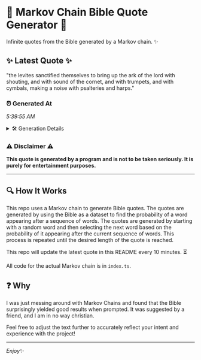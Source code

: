 # 📖 Markov Chain Bible Quote Generator 📖

Infinite quotes from the Bible generated by a Markov chain. ✨

## ✨ Latest Quote ✨
"the levites sanctified themselves to bring up the ark of the lord with shouting, and with sound of the cornet, and with trumpets, and with cymbals, making a noise with psalteries and harps."

### ⏰ Generated At
*5:39:55 AM*

<details>
    <summary>🛠️ Generation Details</summary>
    <p>
        <strong>🌱 Seed:</strong> the<br>
        <strong>🔄 Iterations:</strong> 32<br>
        <strong>📜 Context History:</strong><br>[ the ]: levites<br>[ the, levites ]: sanctified<br>[ the, levites, sanctified ]: themselves<br>[ the, levites, sanctified, themselves ]: to<br>[ the, levites, sanctified, themselves, to ]: bring<br>[ the, levites, sanctified, themselves, to, bring ]: up<br>[ levites, sanctified, themselves, to, bring, up ]: the<br>[ sanctified, themselves, to, bring, up, the ]: ark<br>[ themselves, to, bring, up, the, ark ]: of<br>[ to, bring, up, the, ark, of ]: the<br>[ bring, up, the, ark, of, the ]: lord<br>[ up, the, ark, of, the, lord ]: with<br>[ the, ark, of, the, lord, with ]: shouting,<br>[ ark, of, the, lord, with, shouting, ]: and<br>[ of, the, lord, with, shouting,, and ]: with<br>[ the, lord, with, shouting,, and, with ]: sound<br>[ lord, with, shouting,, and, with, sound ]: of<br>[ with, shouting,, and, with, sound, of ]: the<br>[ shouting,, and, with, sound, of, the ]: cornet,<br>[ and, with, sound, of, the, cornet, ]: and<br>[ with, sound, of, the, cornet,, and ]: with<br>[ sound, of, the, cornet,, and, with ]: trumpets,<br>[ of, the, cornet,, and, with, trumpets, ]: and<br>[ the, cornet,, and, with, trumpets,, and ]: with<br>[ cornet,, and, with, trumpets,, and, with ]: cymbals,<br>[ and, with, trumpets,, and, with, cymbals, ]: making<br>[ with, trumpets,, and, with, cymbals,, making ]: a<br>[ trumpets,, and, with, cymbals,, making, a ]: noise<br>[ and, with, cymbals,, making, a, noise ]: with<br>[ with, cymbals,, making, a, noise, with ]: psalteries<br>[ cymbals,, making, a, noise, with, psalteries ]: and<br>[ making, a, noise, with, psalteries, and ]: harps.<br>
    </p>
</details>

### ⚠️ Disclaimer ⚠️
**This quote is generated by a program and is not to be taken seriously. It is purely for entertainment purposes.**

---

## 🔍 How It Works

This repo uses a Markov chain to generate Bible quotes. The quotes are generated by using the Bible as a dataset to find the probability of a word appearing after a sequence of words. The quotes are generated by starting with a random word and then selecting the next word based on the probability of it appearing after the current sequence of words. This process is repeated until the desired length of the quote is reached.

This repo will update the latest quote in this README every 10 minutes. ⏳

All code for the actual Markov chain is in `index.ts`.

## ❓ Why

I was just messing around with Markov Chains and found that the Bible surprisingly yielded good results when prompted. 
It was suggested by a friend, and I am in no way christian.

Feel free to adjust the text further to accurately reflect your intent and experience with the project!

---

*Enjoy*✨
